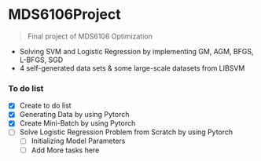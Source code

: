 # MDS6106Project

> Final project of MDS6106 Optimization

- Solving SVM and Logistic Regression by implementing GM, AGM, BFGS, L-BFGS, SGD
- 4 self-generated data sets & some large-scale datasets from LIBSVM

### To do list

- [X] Create to do list
- [X] Generating Data by using Pytorch
- [X] Create Mini-Batch by using Pytorch
- [ ] Solve Logistic Regression Problem from Scratch by using Pytorch
  - [ ] Initializing Model Parameters
  - [ ] Add More tasks here
